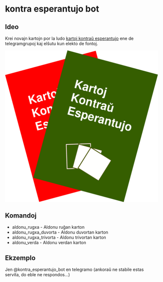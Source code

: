 # kontra esperantujo bot

## Ideo

Krei novajn kartojn por la ludo [kartoj kontraŭ esperantujo](https://lakt.uk/butiko/kartoj-kontrau-esperantujo/) ene de telegramgrupoj kaj elŝutu kun elekto de fontoj.

![kartoj](img/bot_bildo.png)

## Komandoj

* aldonu_rugxa - Aldonu ruĝan karton
* aldonu_rugxa_duvorta - Aldonu duvortan karton
* aldonu_rugxa_trivorta - Aldonu trivortan karton
* aldonu_verda - Aldonu verdan karton

## Ekzemplo

Jen @kontra_esperantujo_bot en telegramo (ankoraŭ ne stabile estas servita, do eble ne respondos...)
